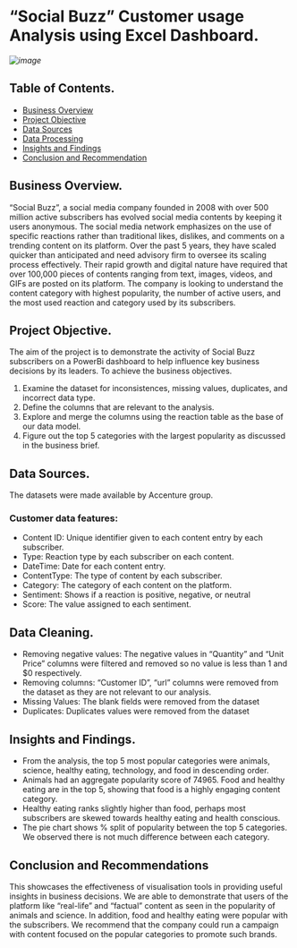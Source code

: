 # “Social Buzz” Customer usage Analysis using Excel Dashboard.
*![image](https://github.com/Ugondu/SocialBuzzCustomerAnalysisUsingExcel/assets/113315492/24cf6d33-1d28-49ee-b498-b0360ddc0a7d)*
## Table of Contents.
- [Business Overview](#business-overview)
- [Project Objective](#project-objective)
- [Data Sources](#data-sources)
- [Data Processing](#data-processing)
- [Insights and Findings](#insights-and-findings)
- [Conclusion and Recommendation](#conclusion-and-recommendation)
## Business Overview.
“Social Buzz”, a social media company founded in 2008 with over 500 million active subscribers has evolved social media contents by keeping it users anonymous. The social media network emphasizes on the use of specific reactions rather than traditional likes, dislikes, and comments on a trending content on its platform. 
Over the past 5 years, they have scaled quicker than anticipated and need advisory firm to oversee its scaling process effectively.  Their rapid growth and digital nature have required that over 100,000 pieces of contents ranging from text, images, videos, and GIFs are posted on its platform.
The company is looking to understand the content category with highest popularity, the number of active users, and the most used reaction and category used by its subscribers.
## Project Objective. 
The aim of the project is to demonstrate the activity of Social Buzz subscribers on a PowerBi dashboard to help influence key business decisions by its leaders.
To achieve the business objectives.
1.	Examine the dataset for inconsistences, missing values, duplicates, and incorrect data type.
2.	Define the columns that are relevant to the analysis.
3.	Explore and merge the columns using the reaction table as the base of our data model.
4.	Figure out the top 5 categories with the largest popularity as discussed in the business brief.
## Data Sources.
The datasets were made available by Accenture group.
### Customer data features:
* Content ID: Unique identifier given to each content entry by each subscriber. 
* Type: Reaction type by each subscriber on each content. 
* DateTime: Date for each content entry.
* ContentType: The type of content by each subscriber.
* Category: The category of each content on the platform.
* Sentiment: Shows if a reaction is positive, negative, or neutral
* Score: The value assigned to each sentiment.
## Data Cleaning.
* Removing negative values: The negative values in “Quantity” and “Unit Price” columns were filtered and removed so no value is less than 1 and $0 respectively.
* Removing columns: “Customer ID”, “url” columns were removed from the dataset as they are not relevant to our analysis.
* Missing Values: The blank fields were removed from the dataset
* Duplicates: Duplicates values were removed from the dataset
## Insights and Findings.
* From the analysis, the top 5 most popular categories were animals, science, healthy eating, technology, and food in descending order.
* Animals had an aggregate popularity score of 74965. Food and healthy eating are in the top 5, showing that food is a highly engaging content category.
* Healthy eating ranks slightly higher than food, perhaps most subscribers are skewed towards healthy eating and health conscious.
* The pie chart shows % split of popularity between the top 5 categories. We observed there is not much difference between each category. 
## Conclusion and Recommendations
This showcases the effectiveness of visualisation tools in providing useful insights in business decisions. We are able to demonstrate that users of the platform like “real-life” and “factual” content as seen in the popularity of animals and science. In addition, food and healthy eating were popular with the subscribers. 
We recommend that the company could run a campaign with content focused on the popular categories to promote such brands.  

